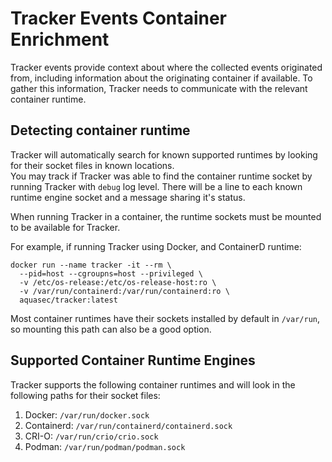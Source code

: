 # Tracker Events Container Enrichment

Tracker events provide context about where the collected events originated from, including information about the originating container if available. To gather this information, Tracker needs to communicate with the relevant container runtime.

## Detecting container runtime

Tracker will automatically search for known supported runtimes by looking for their socket files in known locations.  
You may track if Tracker was able to find the container runtime socket by running Tracker with `debug` log level. There will be a line to each known runtime engine socket and a message sharing it's status.

When running Tracker in a container, the runtime sockets must be mounted to be available for Tracker.

For example, if running Tracker using Docker, and ContainerD runtime:

```shell
docker run --name tracker -it --rm \
  --pid=host --cgroupns=host --privileged \
  -v /etc/os-release:/etc/os-release-host:ro \
  -v /var/run/containerd:/var/run/containerd:ro \
  aquasec/tracker:latest
```

Most container runtimes have their sockets installed by default in `/var/run`, so mounting this path can also be a good option.

## Supported Container Runtime Engines

Tracker supports the following container runtimes and will look in the following paths for their socket files:

1. Docker: `/var/run/docker.sock`
2. Containerd: `/var/run/containerd/containerd.sock`
3. CRI-O: `/var/run/crio/crio.sock`
4. Podman: `/var/run/podman/podman.sock`
